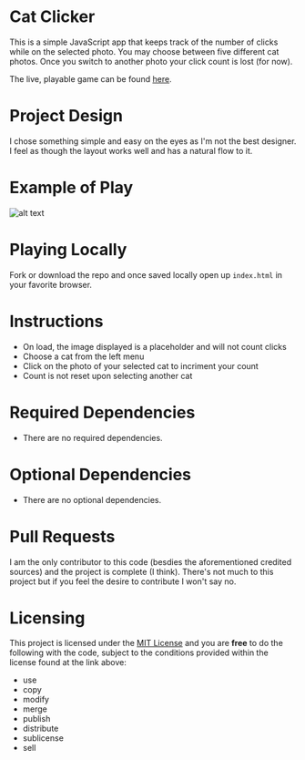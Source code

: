# Cat Clicker

This is a simple JavaScript app that keeps track of the number of clicks while on the selected photo. You may choose between five different cat photos. Once you switch to another photo your click count is lost (for now).

The live, playable game can be found [here](https://js-goose.github.io/cat-clicker/).

# Project Design

I chose something simple and easy on the eyes as I'm not the best designer. I feel as though the layout works well and has a natural flow to it.

# Example of Play

![alt text](https://github.com/mepda/cat-clicker/blob/master/img/example.png?raw=true)

# Playing Locally

Fork or download the repo and once saved locally open up `index.html` in your favorite browser.

# Instructions

- On load, the image displayed is a placeholder and will not count clicks
- Choose a cat from the left menu
- Click on the photo of your selected cat to incriment your count
- Count is not reset upon selecting another cat

# Required Dependencies

- There are no required dependencies.

# Optional Dependencies

- There are no optional dependencies.

# Pull Requests

I am the only contributor to this code (besdies the aforementioned credited sources) and the project is complete (I think). There's not much to this project but if you feel the desire to contribute I won't say no.

# Licensing

This project is licensed under the [MIT License](https://github.com/JS-goose/cat-clicker/blob/master/LICENSE) and you are **free** to do the following with the code, subject to the conditions provided within the license found at the link above:

- use
- copy
- modify
- merge
- publish
- distribute
- sublicense
- sell
